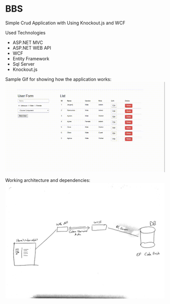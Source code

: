# BBS
Simple Crud Application with Using Knockout.js and WCF

Used Technologies
- ASP.NET MVC
- ASP.NET WEB API
- WCF
- Entity Framework
- Sql Server
- Knockout.js

Sample Gif for showing how the application works:
![work gif](https://github.com/arslanaybars/BBS/blob/master/BBS/solution%20items/BBS.gif)

Working architecture and dependencies:
![arch](https://github.com/arslanaybars/BBS/blob/master/BBS/solution%20items/architecture.jpg)
